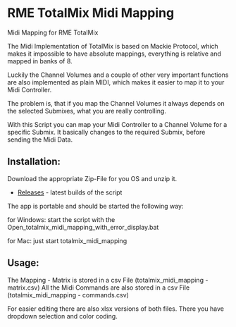 # RME TotalMix Midi Mapping

Midi Mapping for RME TotalMix

The Midi Implementation of TotalMix is based on Mackie Protocol, which makes it impossible to have absolute mappings, everything is relative and mapped in banks of 8.

Luckily the Channel Volumes and a couple of other very important functions are also implemented as plain MIDI, which makes it easier to map it to your Midi Controller.

The problem is, that if you map the Channel Volumes it always depends on the selected Submixes, what you are really controlling. 

With this Script you can map your Midi Controller to a Channel Volume for a specific Submix. It basically changes to the required Submix, before sending the Midi Data.

## Installation:

Download the appropriate Zip-File for you OS and unzip it. 
- [Releases](https://github.com/andreaseinsiedler/totalmix_midi_mapping/releases) - latest builds of the script


The app is portable and should be started the following way:

for Windows: start the script with the Open_totalmix_midi_mapping_with_error_display.bat

for Mac: just start totalmix_midi_mapping

## Usage:

The Mapping - Matrix is stored in a csv File (totalmix_midi_mapping - matrix.csv)
All the Midi Commands are also stored in a csv File (totalmix_midi_mapping - commands.csv)

For easier editing there are also xlsx versions of both files. There you have dropdown selection and color coding.



